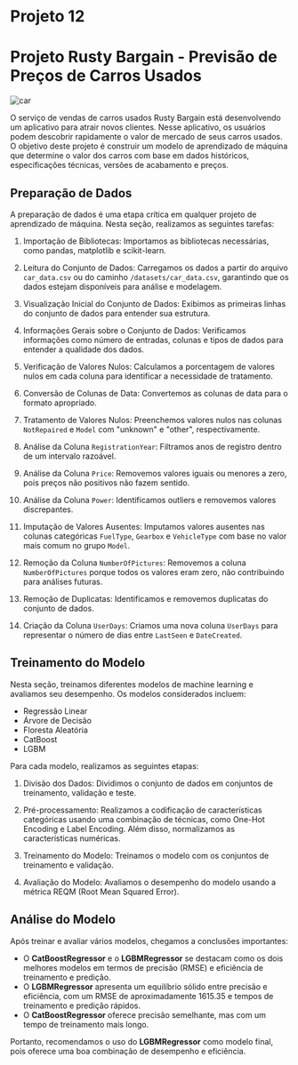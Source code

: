 # Projeto 12
# Projeto Rusty Bargain - Previsão de Preços de Carros Usados

![car]([https://images.unsplash.com/photo-1560807707-8cc77767d783](https://www.google.com/url?sa=i&url=https%3A%2F%2Fnewsrondonia.com.br%2Fnoticias%2F2023%2F02%2F24%2Fipva-do-carro-aumentando-entenda%2F&psig=AOvVaw0BJJHZNo1BVXeE_-jC3RtD&ust=1696540086119000&source=images&cd=vfe&opi=89978449&ved=0CBEQjRxqFwoTCMCYhrum3YEDFQAAAAAdAAAAABAE))

O serviço de vendas de carros usados Rusty Bargain está desenvolvendo um aplicativo para atrair novos clientes. Nesse aplicativo, os usuários podem descobrir rapidamente o valor de mercado de seus carros usados. O objetivo deste projeto é construir um modelo de aprendizado de máquina que determine o valor dos carros com base em dados históricos, especificações técnicas, versões de acabamento e preços.

## Preparação de Dados

A preparação de dados é uma etapa crítica em qualquer projeto de aprendizado de máquina. Nesta seção, realizamos as seguintes tarefas:

1. Importação de Bibliotecas: Importamos as bibliotecas necessárias, como pandas, matplotlib e scikit-learn.

2. Leitura do Conjunto de Dados: Carregamos os dados a partir do arquivo `car_data.csv` ou do caminho `/datasets/car_data.csv`, garantindo que os dados estejam disponíveis para análise e modelagem.

3. Visualização Inicial do Conjunto de Dados: Exibimos as primeiras linhas do conjunto de dados para entender sua estrutura.

4. Informações Gerais sobre o Conjunto de Dados: Verificamos informações como número de entradas, colunas e tipos de dados para entender a qualidade dos dados.

5. Verificação de Valores Nulos: Calculamos a porcentagem de valores nulos em cada coluna para identificar a necessidade de tratamento.

6. Conversão de Colunas de Data: Convertemos as colunas de data para o formato apropriado.

7. Tratamento de Valores Nulos: Preenchemos valores nulos nas colunas `NotRepaired` e `Model` com "unknown" e "other", respectivamente.

8. Análise da Coluna `RegistrationYear`: Filtramos anos de registro dentro de um intervalo razoável.

9. Análise da Coluna `Price`: Removemos valores iguais ou menores a zero, pois preços não positivos não fazem sentido.

10. Análise da Coluna `Power`: Identificamos outliers e removemos valores discrepantes.

11. Imputação de Valores Ausentes: Imputamos valores ausentes nas colunas categóricas `FuelType`, `Gearbox` e `VehicleType` com base no valor mais comum no grupo `Model`.

12. Remoção da Coluna `NumberOfPictures`: Removemos a coluna `NumberOfPictures` porque todos os valores eram zero, não contribuindo para análises futuras.

13. Remoção de Duplicatas: Identificamos e removemos duplicatas do conjunto de dados.

14. Criação da Coluna `UserDays`: Criamos uma nova coluna `UserDays` para representar o número de dias entre `LastSeen` e `DateCreated`.

## Treinamento do Modelo

Nesta seção, treinamos diferentes modelos de machine learning e avaliamos seu desempenho. Os modelos considerados incluem:

- Regressão Linear
- Árvore de Decisão
- Floresta Aleatória
- CatBoost
- LGBM

Para cada modelo, realizamos as seguintes etapas:

1. Divisão dos Dados: Dividimos o conjunto de dados em conjuntos de treinamento, validação e teste.

2. Pré-processamento: Realizamos a codificação de características categóricas usando uma combinação de técnicas, como One-Hot Encoding e Label Encoding. Além disso, normalizamos as características numéricas.

3. Treinamento do Modelo: Treinamos o modelo com os conjuntos de treinamento e validação.

4. Avaliação do Modelo: Avaliamos o desempenho do modelo usando a métrica REQM (Root Mean Squared Error).

## Análise do Modelo

Após treinar e avaliar vários modelos, chegamos a conclusões importantes:

- O **CatBoostRegressor** e o **LGBMRegressor** se destacam como os dois melhores modelos em termos de precisão (RMSE) e eficiência de treinamento e predição.
- O **LGBMRegressor** apresenta um equilíbrio sólido entre precisão e eficiência, com um RMSE de aproximadamente 1615.35 e tempos de treinamento e predição rápidos.
- O **CatBoostRegressor** oferece precisão semelhante, mas com um tempo de treinamento mais longo.

Portanto, recomendamos o uso do **LGBMRegressor** como modelo final, pois oferece uma boa combinação de desempenho e eficiência.
